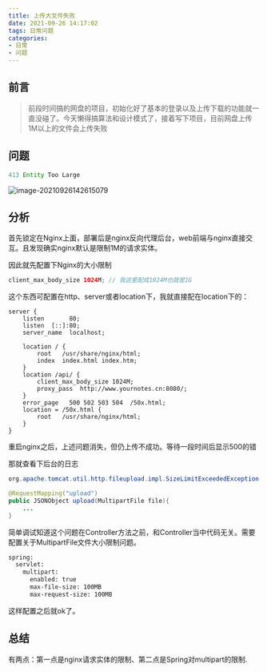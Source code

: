 ```yaml
---
title: 上传大文件失败
date: 2021-09-26 14:17:02
tags: 日常问题
categories: 
- 日常
- 问题
---
```


## 前言

> 前段时间搞的网盘的项目，初始化好了基本的登录以及上传下载的功能就一直没碰了。今天懒得搞算法和设计模式了，接着写下项目，目前网盘上传1M以上的文件会上传失败



## 问题

```java
413 Entity Too Large
```

![image-20210926142615079](https://gitee-imagehost.oss-cn-beijing.aliyuncs.com/image_host/image-20210926142615079.png)



## 分析

首先锁定在Nginx上面，部署后是nginx反向代理后台，web前端与nginx直接交互。且发现确实nginx默认是限制1M的请求实体。

因此就先配置下Nginx的大小限制

```java
client_max_body_size 1024M; // 我这里配成1024M也就是1G
```

这个东西可配置在http、server或者location下，我就直接配在location下的：

```nginx
server {
    listen       80;
    listen  [::]:80;
    server_name  localhost;

    location / {
        root   /usr/share/nginx/html;
        index  index.html index.htm;
    }
    location /api/ {
        client_max_body_size 1024M;
        proxy_pass  http://www.yournotes.cn:8080/;
    }
    error_page   500 502 503 504  /50x.html;
    location = /50x.html {
        root   /usr/share/nginx/html;
    }
}
```

重启nginx之后，上述问题消失，但仍上传不成功。等待一段时间后显示500的错

那就查看下后台的日志

```java
org.apache.tomcat.util.http.fileupload.impl.SizeLimitExceededException: the request was rejected because its size (22960862) exceeds the configured maximum (10485760)
```

```java
@RequestMapping("upload")
public JSONObject upload(MultipartFile file){
    ...   
}
```

简单调试知道这个问题在Controller方法之前，和Controller当中代码无关。需要配置关于MultipartFile文件大小限制问题。

```apache
spring:
  servlet:
    multipart:
      enabled: true
      max-file-size: 100MB
      max-request-size: 100MB
```

这样配置之后就ok了。



## 总结

有两点：第一点是nginx请求实体的限制、第二点是Spring对multipart的限制.

